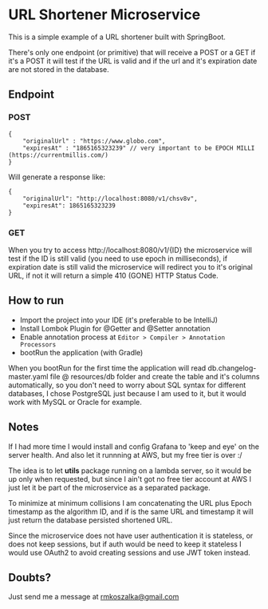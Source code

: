 # URL Shortener Microservice

This is a simple example of a URL shortener built with SpringBoot.

There's only one endpoint (or primitive) that will receive a POST or a GET
if it's a POST it will test if the URL is valid and if the url and it's expiration date
are not stored in the database.

## Endpoint 

### POST

```
{
	"originalUrl" : "https://www.globo.com",
	"expiresAt" : "1865165323239" // very important to be EPOCH MILLI (https://currentmillis.com/)
}
```

Will generate a response like:

```
{
    "originalUrl": "http://localhost:8080/v1/chsv8v",
    "expiresAt": 1865165323239
}
```

### GET

When you try to access http://localhost:8080/v1/{ID} the microservice will
test if the ID is still valid (you need to use epoch in milliseconds), if expiration date
is still valid the microservice will redirect you to it's original URL, if not it will return a 
simple 410 (GONE) HTTP Status Code.


## How to run

- Import the project into your IDE (it's preferable to be IntelliJ)
- Install Lombok Plugin for @Getter and @Setter annotation
- Enable annotation process at ```Editor > Compiler > Annotation Processors```
- bootRun the application (with Gradle)

When you bootRun for the first time the application will read db.changelog-master.yaml file @
resources/db folder and create the table and it's columns automatically, so you don't need to 
worry about SQL syntax for different databases, I chose PostgreSQL just because I am used to it, 
but it would work with MySQL or Oracle for example.

## Notes

If I had more time I would install and config Grafana to 'keep and eye' on the
server health. And also let it runnning at AWS, but my free tier is over :/

The idea is to let **utils** package running on a lambda server, so it would be up
only when requested, but since I ain't got no free tier account at AWS I just let it
be part of the microservice as a separated package.

To minimize at minimum collisions I am concatenating the URL plus Epoch timestamp
as the algorithm ID, and if is the same URL and timestamp it will just return the database
persisted shortened URL.

Since the microservice does not have user authentication it is stateless, or does not keep sessions,
but if auth would be need to keep it stateless I would use OAuth2 to avoid creating sessions and use 
JWT token instead.

## Doubts?
Just send me a message at rmkoszalka@gmail.com